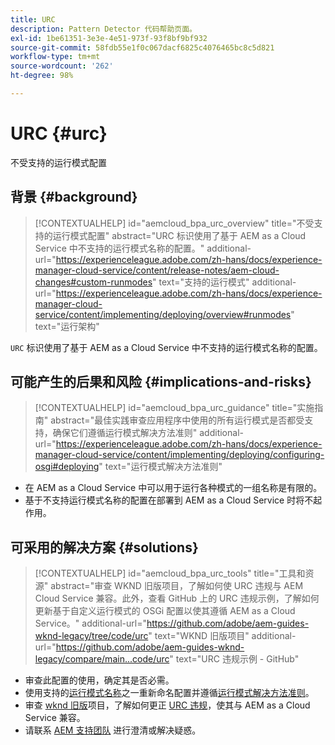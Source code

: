 ```yaml
---
title: URC
description: Pattern Detector 代码帮助页面。
exl-id: 1be61351-3e3e-4e51-973f-93f8bf9bf932
source-git-commit: 58fdb55e1f0c067dacf6825c4076465bc8c5d821
workflow-type: tm+mt
source-wordcount: '262'
ht-degree: 98%

---
```


# URC {#urc}

不受支持的运行模式配置

## 背景 {#background}

>[!CONTEXTUALHELP]
>id="aemcloud_bpa_urc_overview"
>title="不受支持的运行模式配置"
>abstract="URC 标识使用了基于 AEM as a Cloud Service 中不支持的运行模式名称的配置。"
>additional-url="https://experienceleague.adobe.com/zh-hans/docs/experience-manager-cloud-service/content/release-notes/aem-cloud-changes#custom-runmodes" text="支持的运行模式"
>additional-url="https://experienceleague.adobe.com/zh-hans/docs/experience-manager-cloud-service/content/implementing/deploying/overview#runmodes" text="运行架构"

`URC`  标识使用了基于 AEM as a Cloud Service 中不支持的运行模式名称的配置。

## 可能产生的后果和风险 {#implications-and-risks}

>[!CONTEXTUALHELP]
>id="aemcloud_bpa_urc_guidance"
>title="实施指南"
>abstract="最佳实践审查应用程序中使用的所有运行模式是否都受支持，确保它们遵循运行模式解决方法准则"
>additional-url="https://experienceleague.adobe.com/zh-hans/docs/experience-manager-cloud-service/content/implementing/deploying/configuring-osgi#deploying" text="运行模式解决方法准则"

* 在 AEM as a Cloud Service 中可以用于运行各种模式的一组名称是有限的。
* 基于不支持运行模式名称的配置在部署到 AEM as a Cloud Service 时将不起作用。

## 可采用的解决方案 {#solutions}

>[!CONTEXTUALHELP]
>id="aemcloud_bpa_urc_tools"
>title="工具和资源"
>abstract="审查 WKND 旧版项目，了解如何使 URC 违规与 AEM Cloud Service 兼容。此外，查看 GitHub 上的 URC 违规示例，了解如何更新基于自定义运行模式的 OSGi 配置以使其遵循 AEM as a Cloud Service。"
>additional-url="https://github.com/adobe/aem-guides-wknd-legacy/tree/code/urc" text="WKND 旧版项目"
>additional-url="https://github.com/adobe/aem-guides-wknd-legacy/compare/main...code/urc" text="URC 违规示例 - GitHub"

* 审查此配置的使用，确定其是否必需。
* 使用支持的[运行模式名称](https://experienceleague.adobe.com/zh-hans/docs/experience-manager-cloud-service/content/release-notes/aem-cloud-changes#custom-runmodes)之一重新命名配置并遵循[运行模式解决方法准则](https://experienceleague.adobe.com/zh-hans/docs/experience-manager-cloud-service/content/implementing/deploying/configuring-osgi#runmode-resolution)。
* 审查 [wknd 旧版](https://github.com/adobe/aem-guides-wknd-legacy/tree/code/urc)项目，了解如何更正 [URC 违规](https://github.com/adobe/aem-guides-wknd-legacy/compare/main...code/urc)，使其与 AEM as a Cloud Service 兼容。
* 请联系 [AEM 支持团队](https://helpx.adobe.com/cn/enterprise/using/support-for-experience-cloud.html) 进行澄清或解决疑惑。
